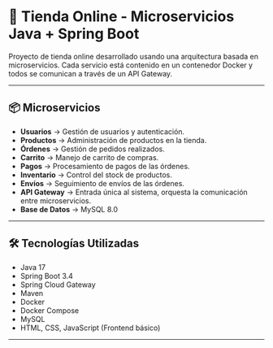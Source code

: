 # 🛒 Tienda Online - Microservicios  Java + Spring Boot

Proyecto de tienda online desarrollado usando una arquitectura basada en microservicios. Cada servicio está contenido en un contenedor Docker y todos se comunican a través de un API Gateway.

---

## 📦 Microservicios

- **Usuarios** → Gestión de usuarios y autenticación.
- **Productos** → Administración de productos en la tienda.
- **Órdenes** → Gestión de pedidos realizados.
- **Carrito** → Manejo de carrito de compras.
- **Pagos** → Procesamiento de pagos de las órdenes.
- **Inventario** → Control del stock de productos.
- **Envíos** → Seguimiento de envíos de las órdenes.
- **API Gateway** → Entrada única al sistema, orquesta la comunicación entre microservicios.
- **Base de Datos** → MySQL 8.0

---

## 🛠️ Tecnologías Utilizadas

- Java 17
- Spring Boot 3.4
- Spring Cloud Gateway
- Maven
- Docker
- Docker Compose
- MySQL
- HTML, CSS, JavaScript (Frontend básico)

---


